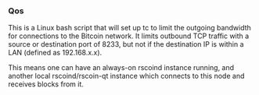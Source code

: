 ### Qos ###

This is a Linux bash script that will set up tc to limit the outgoing bandwidth for connections to the Bitcoin network. It limits outbound TCP traffic with a source or destination port of 8233, but not if the destination IP is within a LAN (defined as 192.168.x.x).

This means one can have an always-on rscoind instance running, and another local rscoind/rscoin-qt instance which connects to this node and receives blocks from it.
